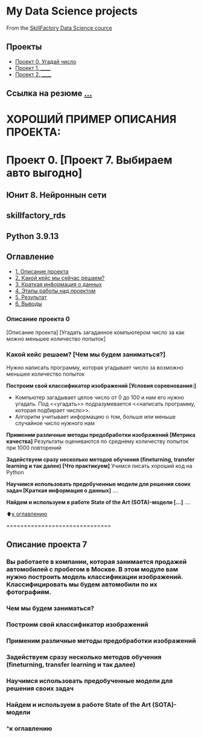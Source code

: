 # My Data Science projects
From the [SkillFactory Data Science cource](https://skillfactory.ru/data-scientist)

## Проекты

* [Проект 0. Угадай число](https://github.com/Vladis-GitHub/sf_data_sciense/tree/main/project_0)
* [Проект 1. ____](____)
* [Проект 2. ____](____)

## Сcылка на резюме [...](____)

# ХОРОШИЙ ПРИМЕР ОПИСАНИЯ ПРОЕКТА:
# Проект 0. [Проект 7. Выбираем авто выгодно]
## Юнит 8. Нейроннын сети
## skillfactory_rds
## Python 3.9.13
## Оглавление
* [1. Описание проекта](https://github.com/Vladis-GitHub/sf_data_sciense/tree/main/project_0/README.md#Описание-проекта)
* [2. Какой кейс мы сейчас решаем?](https://github.com/Vladis-GitHub/sf_data_sciense/tree/main/project_0/README.md#Какой-кейс-решаем)
* [3. Краткая информация о данных](https://github.com/Vladis-GitHub/sf_data_sciense/tree/main/project_0/README.md#Краткая-информация-о-данных)
* [4. Этапы работы над проектом](https://github.com/Vladis-GitHub/sf_data_sciense/tree/main/project_0/README.md#Этапы-работы-над-проектом)
* [5. Результат](https://github.com/Vladis-GitHub/sf_data_sciense/tree/main/project_0/README.md#Результат)
* [6. Выводы](https://github.com/Vladis-GitHub/sf_data_sciense/tree/main/project_0/README.md#Выводы)

### Описание проекта 0
[Описание проекта] [Угадать загаданное компьютером число за как можно меньшее количество попыток]

### Какой кейс решаем? [Чем мы будем заниматься?]
Нужно написать программу, которая угадывает число за возможно меньшее количество попыток

**Построим свой классификатор изображений [Условия соревнования:]**
- Компьютер загадывает целое число от 0 до 100 и нам его нужно угадать. Под <<угадать>> подразумевается <<написать программу, которая подбирает число>>.
- Алгоритм учитывает информацию о том, больше или меньше случайное число нужного нам

**Применим различные методы предобработки изображений [Метрика качества]**
Результаты оцениваются по среднему количеству попыток при 1000 повторений

**Задействуем сразу несколько методов обучения (fineturning, transfer learning и так далее) [Что практикуем]**
Учимся писать хороший код на Python

**Научимся использовать предобученные модели для решения своих задач [Краткая информация о данных]**
....

**Найдем и используем в работе State of the Art (SOTA)-модели [...]**
....

:arrow_up:[к оглавлению](https://github.com/Vladis-GitHub/sf_data_sciense/tree/main/project_0/README.md#Оглавление)

==============================
## Описание проекта 7
### Вы работаете в компании, которая занимается продажей автомобилей с пробегом в Москве. В этом модуле вам нужно построить модель классификации изображений. Классифицировать мы будем автомобили по их фотографиям.
### Чем мы будем заниматься?
### Построим свой классификатор изображений
### Применим различные методы предобработки изображений
### Задействуем сразу несколько методов обучения (fineturning, transfer learning и так далее)
### Научимся использовать предобученные модели для решения своих задач
### Найдем и используем в работе State of the Art (SOTA)-модели
### ^к оглавлению